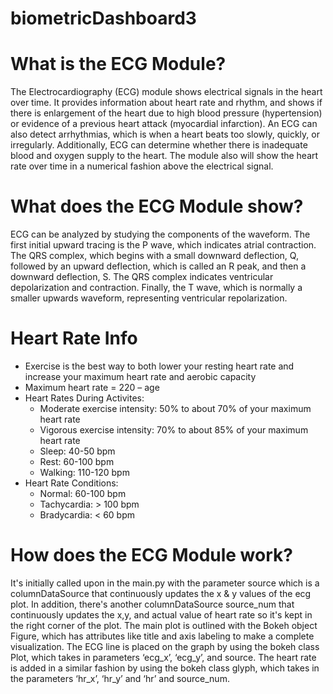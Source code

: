 # biometricDashboard3
# What is the ECG Module?
The Electrocardiography (ECG) module shows electrical signals in the heart over time. It provides information about heart rate and rhythm, and shows if there is enlargement of the heart due to high blood pressure (hypertension) or evidence of a previous heart attack (myocardial infarction). An ECG can also detect arrhythmias, which is when a heart beats too slowly, quickly, or irregularly. Additionally, ECG can determine whether there is inadequate blood and oxygen supply to the heart. The module also will show the heart rate over time in a numerical fashion above the electrical signal. 

# What does the ECG Module show?
ECG can be analyzed by studying the components of the waveform. The first initial upward tracing is the P wave, which indicates atrial contraction. The QRS complex, which begins with a small downward deflection, Q, followed by an upward deflection, which is called an R peak, and then a downward deflection, S. The QRS complex indicates ventricular depolarization and contraction. Finally, the T wave, which is normally a smaller upwards waveform, representing ventricular repolarization.

# Heart Rate Info
- Exercise is the best way to both lower your resting heart rate and increase your maximum heart rate and aerobic capacity
- Maximum heart rate = 220 – age
- Heart Rates During Activites: 
  * Moderate exercise intensity: 50% to about 70% of your maximum heart rate
  * Vigorous exercise intensity: 70% to about 85% of your maximum heart rate
  * Sleep: 40-50 bpm
  * Rest: 60-100 bpm
  * Walking: 110-120 bpm
- Heart Rate Conditions: 
  * Normal: 60-100 bpm
  * Tachycardia: > 100 bpm
  * Bradycardia: < 60 bpm
  
# How does the ECG Module work?
It's initially called upon in the main.py with the parameter source which is a columnDataSource that continuously updates the x & y values of the ecg plot. In addition, there's another columnDataSource source_num that continuously updates the x,y, and actual value of heart rate so it's kept in the right corner of the plot.  The main plot is outlined with the Bokeh object Figure, which has attributes like title and axis labeling to make a complete visualization. The ECG line is placed on the graph by using the bokeh class Plot, which takes in parameters ‘ecg_x’, ‘ecg_y’, and source. The heart rate is added in a similar fashion by using the bokeh class glyph, which takes in the parameters ‘hr_x’, ‘hr_y’ and ‘hr’ and source_num. 


